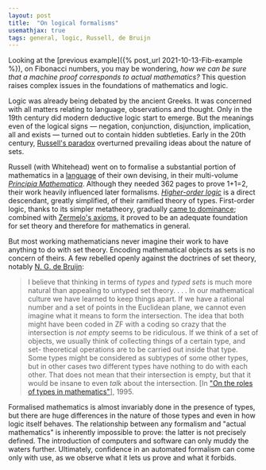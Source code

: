 ```yaml
---
layout: post
title:  "On logical formalisms"
usemathjax: true 
tags: general, logic, Russell, de Bruijn
---
```


Looking at the [previous example]({% post_url 2021-10-13-Fib-example %}), on Fibonacci numbers, you may be wondering, *how we can be sure that a machine proof corresponds to actual mathematics?* This question raises complex issues in the foundations of mathematics and logic.

Logic was already being debated by the ancient Greeks. It was concerned with all matters relating to language, observations and thought. Only in the 19th century did modern deductive logic start to emerge. But the meanings even of the logical signs — negation, conjunction, disjunction, implication, all and exists — turned out to contain hidden subtleties. Early in the 20th century, [Russell's paradox](https://plato.stanford.edu/entries/russell-paradox/) overturned prevailing ideas about the nature of sets.

Russell (with Whitehead) went on to formalise a substantial portion of mathematics in a [language](https://plato.stanford.edu/entries/pm-notation/) of their own devising, in their multi-volume [*Principia Mathematica*](https://www.cambridge.org/gb/academic/subjects/mathematics/logic-categories-and-sets/principia-mathematica-56-2nd-edition?format=PB). Although they needed 362 pages to prove 1+1=2, their work heavily influenced later formalisms. [*Higher-order logic*](https://plato.stanford.edu/entries/logic-higher-order/) is a direct descendant, greatly simplified, of their ramified theory of types. First-order logic, thanks to its simpler metatheory, gradually [came to dominance](https://plato.stanford.edu/entries/logic-firstorder-emergence/); combined with [Zermelo's axioms](https://plato.stanford.edu/entries/zermelo-set-theory/), it proved to be an adequate foundation for set theory and therefore for mathematics in general.

But most working mathematicians never imagine their work to have anything to do with set theory. Encoding mathematical objects as sets is no concern of theirs. A few rebelled openly against the doctrines of set theory, notably [N. G. de Bruijn](https://mathshistory.st-andrews.ac.uk/Biographies/De_Bruijn/): 

> I believe that thinking in terms of *types* and *typed sets* is much more natural than appealing to untyped set theory. . . . In our mathematical culture we have learned to keep things apart. If we have a rational number and a set of points in the Euclidean plane, we cannot even imagine what it means to form the intersection. The idea that both might have been coded in ZF with a coding so crazy that the intersection is *not empty* seems to be ridiculous. If we think of a set of objects, we usually think of collecting things of a certain type, and set- theoretical operations are to be carried out inside that type. Some types might be considered as subtypes of some other types, but in other cases two different types have nothing to do with each other. That does not mean that their intersection is empty, but that it would be insane to even *talk* about the intersection. 
> [In ["On the roles of types in mathematics"](https://research.tue.nl/en/publications/on-the-roles-of-types-in-mathematics)], 1995.

Formalised mathematics is almost invariably done in the presence of types, but there are huge differences in the nature of those types and even in how logic itself behaves. 
The relationship between any formalism and "actual mathematics" is inherently impossible to prove: the latter is not precisely defined. The introduction of computers and software can only muddy the waters further. Ultimately, confidence in an automated formalism can come only with use, as we observe what it lets us prove and what it forbids.


 
